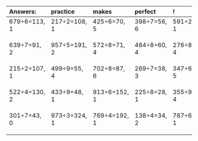 | Answers: | practice | makes | perfect | ! |
| :--- | :--- | :--- | :--- | :--- |
| 679÷6=113, 1 | 217÷2=108, 1 | 425÷6=70, 5 | 398÷7=56, 6 | 591÷2=295, 1 | 
|   |   |   |   |   | 
|   |   |   |   |   | 
|   |   |   |   |   | 
| 639÷7=91, 2 | 957÷5=191, 2 | 572÷8=71, 4 | 484÷8=60, 4 | 276÷8=34, 4 | 
|   |   |   |   |   | 
|   |   |   |   |   | 
|   |   |   |   |   | 
| 215÷2=107, 1 | 499÷9=55, 4 | 702÷8=87, 6 | 269÷7=38, 3 | 347÷6=57, 5 | 
|   |   |   |   |   | 
|   |   |   |   |   | 
|   |   |   |   |   | 
| 522÷4=130, 2 | 433÷9=48, 1 | 913÷6=152, 1 | 225÷8=28, 1 | 355÷9=39, 4 | 
|   |   |   |   |   | 
|   |   |   |   |   | 
|   |   |   |   |   | 
| 301÷7=43, 0 | 973÷3=324, 1 | 769÷4=192, 1 | 138÷4=34, 2 | 787÷6=131, 1 | 
|   |   |   |   |   | 
|   |   |   |   |   | 
|   |   |   |   |   | 
